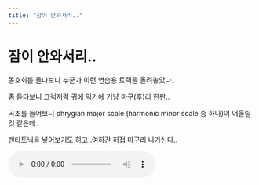 ```yaml
---
title: "잠이 안와서리.."
---
```

# 잠이 안와서리..


동호회를 돌다보니 누군가 이런 연습용 트랙을 올려놓았다..

좀 듣다보니 그럭저럭 귀에 익기에 기냥 마구(후)리 한판..

곡조를 들어보니 phrygian major scale (harmonic minor scale 중 하나)이 어울릴 것 같은데..

펜타토닉을 넣어보기도 하고..여하간 허접 마구리 나가신다..

![audio](fe064277beba0209d3180eb82ed1b0fc.mp3)
 



